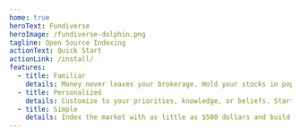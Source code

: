 ```yaml
---
home: true
heroText: Fundiverse
heroImage: /fundiverse-dolphin.png
tagline: Open Source Indexing
actionText: Quick Start
actionLink: /install/
features:
  - title: Familiar
    details: Money never leaves your brokerage. Hold your stocks in popular options such as Robinhood and Alpaca - with more coming soon!
  - title: Personalized
    details: Customize to your priorities, knowledge, or beliefs. Start with common indexes, or build your own!
  - title: Simple
    details: Index the market with as little as $500 dollars and build portfolios of thousands of stocks with a click!
---
```

